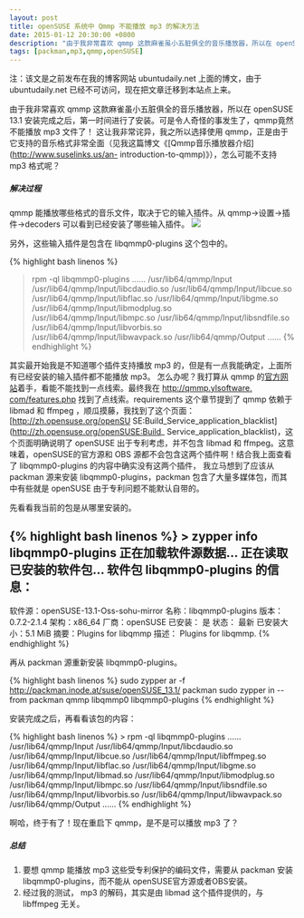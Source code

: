 ```yaml
---
layout: post
title: openSUSE 系统中 Qmmp 不能播放 mp3 的解决方法
date: 2015-01-12 20:30:00 +0800
description: "由于我非常喜欢 qmmp 这款麻雀虽小五脏俱全的音乐播放器，所以在 openSUSE 13.1 安装完成之后，第一时间进行了安装。可是令人奇怪的事发生了，qmmp竟然不能播放 mp3 文件了！"
tags: [packman,mp3,qmmp,openSUSE]
---
```



注：该文是之前发布在我的博客网站 ubuntudaily.net 上面的博文，由于 ubuntudaily.net 已经不可访问，现在把文章迁移到本站点上来。

由于我非常喜欢 qmmp 这款麻雀虽小五脏俱全的音乐播放器，所以在 openSUSE 13.1
安装完成之后，第一时间进行了安装。可是令人奇怪的事发生了，qmmp竟然不能播放 mp3 文件了！ 这让我非常诧异，我之所以选择使用
qmmp，正是由于它支持的音乐格式非常全面（见我这篇博文《[Qmmp音乐播放器介绍](http://www.suselinks.us/an-
introduction-to-qmmp)》），怎么可能不支持 mp3 格式呢？

##### 解决过程

qmmp 能播放哪些格式的音乐文件，取决于它的输入插件。从 qmmp-&gt;设置-&gt;插件-&gt;decoders 可以看到已经安装了哪些输入插件。
![](http://i2.minus.com/j5Qg8ymXk5lW4.png)

另外，这些输入插件是包含在 libqmmp0-plugins 这个包中的。

{% highlight bash linenos %}
>rpm -ql libqmmp0-plugins
......
/usr/lib64/qmmp/Input
/usr/lib64/qmmp/Input/libcdaudio.so
/usr/lib64/qmmp/Input/libcue.so
/usr/lib64/qmmp/Input/libflac.so
/usr/lib64/qmmp/Input/libgme.so
/usr/lib64/qmmp/Input/libmodplug.so
/usr/lib64/qmmp/Input/libmpc.so
/usr/lib64/qmmp/Input/libsndfile.so
/usr/lib64/qmmp/Input/libvorbis.so
/usr/lib64/qmmp/Input/libwavpack.so
/usr/lib64/qmmp/Output
......
{% endhighlight %}


其实最开始我是不知道哪个插件支持播放 mp3 的，但是有一点我能确定，上面所有已经安装的输入插件都不能播放 mp3。 怎么办呢？我打算从 qmmp
的[官方网站](http://qmmp.ylsoftware.com/)着手，看能不能找到一点线索。最终我在 [http://qmmp.ylsoftware.
com/features.php](http://qmmp.ylsoftware.com/features.php) 找到了点线索。requirements
这个章节提到了 qmmp 依赖于 libmad 和 ffmpeg ，顺瓜摸藤，我找到了这个页面：[http://zh.opensuse.org/openSU
SE:Build_Service_application_blacklist](http://zh.opensuse.org/openSUSE:Build_
Service_application_blacklist)，这个页面明确说明了 openSUSE 出于专利考虑，并不包含 libmad 和
ffmpeg。这意味着，openSUSE的官方源和 OBS 源都不会包含这两个插件啊！结合我上面查看了 libqmmp0-plugins
的内容中确实没有这两个插件， 我立马想到了应该从 packman 源来安装 libqmmp0-plugins，packman
包含了大量多媒体包，而其中有些就是 openSUSE 由于专利问题不能默认自带的。

先看看我当前的包是从哪里安装的。

{% highlight bash linenos %}
&gt; zypper info libqmmp0-plugins
正在加载软件源数据...
正在读取已安装的软件包...
软件包 libqmmp0-plugins 的信息：
--------------------------------
软件源：openSUSE-13.1-Oss-sohu-mirror
名称：libqmmp0-plugins
版本：0.7.2-2.1.4
架构：x86_64
厂商：openSUSE
已安装： 是
状态： 最新
已安装大小：5.1 MiB
摘要：Plugins for libqmmp
描述：
Plugins for libqmmp.
{% endhighlight %}



再从 packman 源重新安装 libqmmp0-plugins。

{% highlight bash linenos %}
sudo zypper ar -f http://packman.inode.at/suse/openSUSE_13.1/ packman
sudo zypper in  --from packman qmmp libqmmp0 libqmmp0-plugins
{% endhighlight %}




安装完成之后，再看看该包的内容：

{% highlight bash linenos %}
&gt; rpm -ql libqmmp0-plugins
......
/usr/lib64/qmmp/Input
/usr/lib64/qmmp/Input/libcdaudio.so
/usr/lib64/qmmp/Input/libcue.so
/usr/lib64/qmmp/Input/libffmpeg.so
/usr/lib64/qmmp/Input/libflac.so
/usr/lib64/qmmp/Input/libgme.so
/usr/lib64/qmmp/Input/libmad.so
/usr/lib64/qmmp/Input/libmodplug.so
/usr/lib64/qmmp/Input/libmpc.so
/usr/lib64/qmmp/Input/libsndfile.so
/usr/lib64/qmmp/Input/libvorbis.so
/usr/lib64/qmmp/Input/libwavpack.so
/usr/lib64/qmmp/Output
......
{% endhighlight %}




啊哈，终于有了！现在重启下 qmmp，是不是可以播放 mp3 了？

##### 总结

1. 要想 qmmp 能播放 mp3 这些受专利保护的编码文件，需要从 packman 安装 libqmmp0-plugins，而不能从 openSUSE官方源或者OBS安装。
2. 经过我的测试， mp3 的解码，其实是由 libmad 这个插件提供的，与 libffmpeg 无关。
